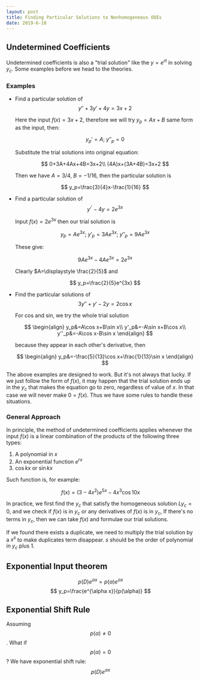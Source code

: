 ```yaml
---
layout: post
title: Finding Particular Solutions to Nonhomogeneous ODEs
date: 2019-6-10
---
```





## Undetermined Coefficients

Undetermined coefficients is also a "trial solution" like the $y=e^{rt}$ in solving $y_c$. Some examples before we head to the theories. 

### Examples

- Find a particular solution of $$y''+3y'+4y=3x+2$$

  Here the input $f(x)=3x+2$, therefore we will try $y_p=Ax+B$ same form as the input, then:

  $$
  y_p'=A;\ y''_p=0
  $$

  Substitute the trial solutions into original equation:

  $$
  0+3A+4Ax+4B=3x+2\\
  (4A)x+(3A+4B)=3x+2
  $$

  Then we have $A=3/4$, $B=-1/16$, then the particular solution is 

  $$
  y_p=\frac{3}{4}x-\frac{1}{16}
  $$

- Find a particular solution of $$y'^{\prime}-4y=2e^{3x}$$

  Input $f(x)=2e^{3x}$ then our trial solution is

  $$
  y_p=Ae^{3x};\ y'_p=3Ae^{3x};\ y''_p=9Ae^{3x}
  $$

  These give:

  $$
  9Ae^{3x}-4Ae^{3x}=2e^{3x}
  $$

  Clearly $A=\displaystyle \frac{2}{5}$ and 

  $$
  y_p=\frac{2}{5}e^{3x}
  $$

- Find the particular solutions of $$3y''+y'-2y=2\cos x$$

  For cos and sin, we try the whole trial solution 

  $$
  \begin{align}
  y_p&=A\cos x+B\sin x\\
  y'_p&=-A\sin x+B\cos x\\
  y''_p&=-A\cos x-B\sin x
  \end{align}
  $$

  because they appear in each other's derivative, then 

  $$
  \begin{align}
  y_p&=-\frac{5}{13}\cos x+\frac{1}{13}\sin x
  \end{align}
  $$


The above examples are designed to work. But it's not always that lucky. If we just follow the form of $f(x)$, it may happen that the trial solution ends up in the $y_c$ that makes the equation go to zero, regardless of value of $x$. In that case we will never make $0=f(x)$. Thus we have some rules to handle these situations. 

### General Approach

In principle, the method of undetermined coefficients applies whenever the input $f(x)$ is a linear combination of the products of the following three types:

1. A polynomial in $x$
2. An exponential function $e^{rx}$
3. $\cos kx$ or $\sin kx$ 

Such function is, for example:

$$
f(x)=(3-4x^2)e^{5x}-4x^3\cos 10x
$$

In practice, we first find the $y_c$ that satisfy the homogeneous solution $Ly_c=0$, and we check if $f(x)$ is in $y_c$ or any derivatives of $f(x)$ is in $y_c$, If there's no terms in $y_c$, then we can take $f(x)$ and formulae our trial solutions. 

If we found there exists a duplicate, we need to multiply the trial solution by a $x^s$ to make duplicates term disappear. $s$ should be the order of polynomial in $y_c$ plus 1. 











## Exponential Input theorem 

$$p(D)e^{\alpha x}=p(\alpha)e^{\alpha x}$$
$$
y_p=\frac{e^{\alpha x}}{p(\alpha)}
$$

## Exponential Shift Rule

Assuming $$p(\alpha)\neq 0$$. What if $$p(\alpha)=0$$ ? We have exponential shift rule:
$$
p(D)e^{\alpha x}
$$


